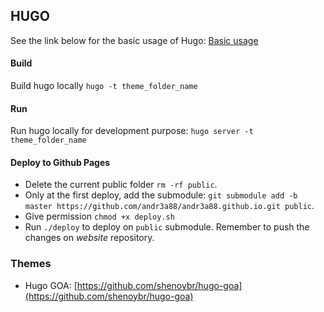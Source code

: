 ## HUGO

See the link below for the basic usage of Hugo: [Basic usage](https://gohugo.io/overview/usage/)

#### Build

Build hugo locally `hugo -t theme_folder_name`

#### Run

Run hugo locally for development purpose: `hugo server -t theme_folder_name`

#### Deploy to Github Pages
+ Delete the current public folder `rm -rf public`.
+ Only at the first deploy, add the submodule: `git submodule add -b master https://github.com/andr3a88/andr3a88.github.io.git public`.
+ Give permission `chmod +x deploy.sh`
+ Run `./deploy` to deploy on `public` submodule. Remember to push the changes on _website_ repository.

### Themes 

+ Hugo GOA: [https://github.com/shenoybr/hugo-goa](https://github.com/shenoybr/hugo-goa)
